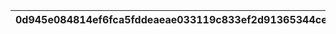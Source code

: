 |0d945e084814ef6fca5fddeaeae033119c833ef2d91365344ce098060f551197|822994455b795ca093faad27602c138522e0b4582a2b4f7f0cccc50db1695de3|0183da0d90044b2045ab5427cdf833b527203c134bf5556eafa0b0f743ccff9a|4f84ec6222783a80dddf0cb89a1015bb63c0ce493bd5e5a91ef96350583b31a2|5c8f4f21b5a8f0a1e8b118f33ab2a00d25bfc0caf88a19431f20607ed5090601|3b751044d8e20feb2c341ccd59ea81efb2c682f4e67800f9c8e710d98dadb425|e51b3b86ee1b0a1ce9139e9f40f67a18da8f57204c92b63ff0eec0baeb438c86|8c7330e2a4d09921bf9868d21c80d1c2f5a17a7ef21a13c3501e487f61bb3331|
| --- | --- | --- | --- | --- | --- | --- | --- |